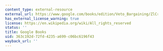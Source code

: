 ```yaml
---
content_type: external-resource
external_url: https://www.google.com/books/edition/Veto_Bargaining/ZlCrBdHD4owC?hl=en&gbpv=1
has_external_license_warning: true
license: https://en.wikipedia.org/wiki/All_rights_reserved
status: ''
title: Google Books
uid: 363c192d-72fd-4235-a699-c06bc6196f43
wayback_url: ''
---
```

